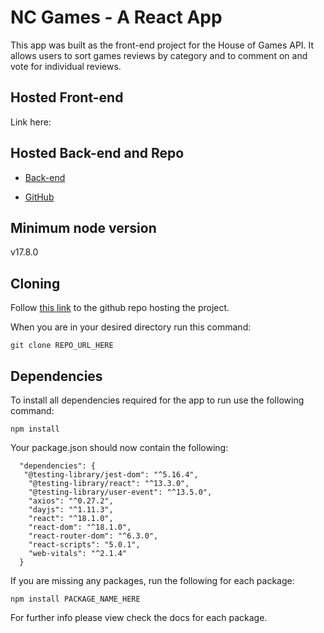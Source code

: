 # NC Games - A React App

This app was built as the front-end project for the House of Games API. It allows users to sort games reviews by category and to comment on and vote for individual reviews.

## Hosted Front-end

Link here: 

## Hosted Back-end and Repo

* [Back-end](https://be-games-proj.herokuapp.com/api/)

* [GitHub](https://github.com/admy0101/be-nc-games) 


## Minimum node version
v17.8.0

## Cloning


Follow [this link](https://github.com/admy0101/nc-games) to the github repo hosting the project.

When you are in your desired directory run this command:

```
git clone REPO_URL_HERE
```

## Dependencies

To install all dependencies required for the app to run use the following command:
```
npm install
```
Your package.json should now contain the following:

```
  "dependencies": {
   "@testing-library/jest-dom": "^5.16.4",
    "@testing-library/react": "^13.3.0",
    "@testing-library/user-event": "^13.5.0",
    "axios": "^0.27.2",
    "dayjs": "^1.11.3",
    "react": "^18.1.0",
    "react-dom": "^18.1.0",
    "react-router-dom": "^6.3.0",
    "react-scripts": "5.0.1",
    "web-vitals": "^2.1.4"
  }
  ```

If you are missing any packages, run the following for each package:
```
npm install PACKAGE_NAME_HERE
```
For further info please view check the docs for each package.





